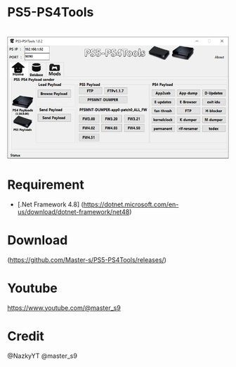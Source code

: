 # PS5-PS4Tools
# 

![image](https://github.com/Master-s/PS5-PS4Tools/blob/main/PS5-PS4tools0.png)






# Requirement
- [.Net Framework 4.8]
(https://dotnet.microsoft.com/en-us/download/dotnet-framework/net48)


# Download
(https://github.com/Master-s/PS5-PS4Tools/releases/)

# Youtube
https://www.youtube.com/@master_s9


# Credit
@NazkyYT
@master_s9
